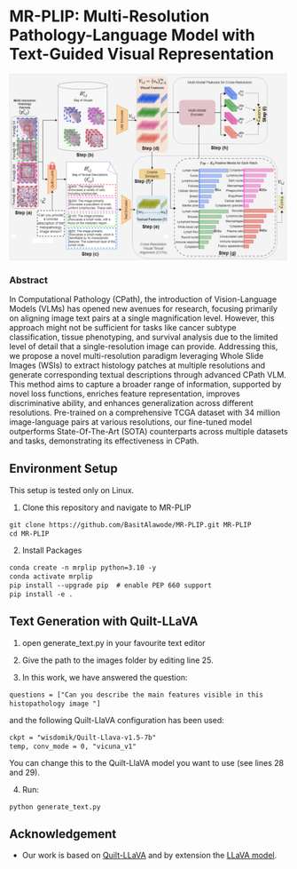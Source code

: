 # MR-PLIP: Multi-Resolution Pathology-Language Model with Text-Guided Visual Representation

![MR-PLIP](./images/intro.PNG)


### Abstract
In Computational Pathology (CPath), the introduction of Vision-Language Models (VLMs) has opened new avenues for research, focusing primarily on aligning image text pairs at a single magnification level. However, this approach might not be sufficient for tasks like cancer subtype classification, tissue phenotyping, and survival analysis due to the limited level of detail that a single-resolution image can provide. Addressing this, we propose a novel multi-resolution paradigm leveraging Whole Slide Images (WSIs) to extract histology patches at multiple resolutions and generate corresponding textual descriptions through advanced CPath VLM. This method aims to capture a broader range of information, supported by novel loss functions, enriches feature representation, improves discriminative ability, and enhances generalization across different resolutions. Pre-trained on a comprehensive TCGA dataset with 34 million image-language pairs at various resolutions, our fine-tuned model outperforms State-Of-The-Art (SOTA) counterparts across multiple datasets and tasks, demonstrating its effectiveness in CPath.



## Environment Setup 

This setup is tested only on Linux.

1. Clone this repository and navigate to MR-PLIP
```
git clone https://github.com/BasitAlawode/MR-PLIP.git MR-PLIP
cd MR-PLIP
```

2. Install Packages
```
conda create -n mrplip python=3.10 -y
conda activate mrplip
pip install --upgrade pip  # enable PEP 660 support
pip install -e .
```

## Text Generation with Quilt-LLaVA

1. open generate_text.py in your favourite text editor

2. Give the path to the images folder by editing line 25.

3. In this work, we have answered the question:
```
questions = ["Can you describe the main features visible in this histopathology image "]
```
and the following Quilt-LlaVA configuration has been used:
```
ckpt = "wisdomik/Quilt-Llava-v1.5-7b"
temp, conv_mode = 0, "vicuna_v1"
```
You can change this to the Quilt-LlaVA model you want to use (see lines 28 and 29). 

4. Run:

```
python generate_text.py
```


## Acknowledgement
 - Our work is based on [Quilt-LLaVA](https://github.com/aldraus/quilt-llava) and by extension the [LLaVA model](https://github.com/haotian-liu/LLaVA).

